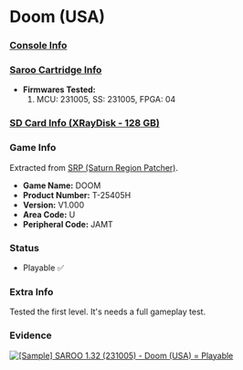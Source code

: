 # Doom (USA)

### [Console Info](../../../../../Info/Consoles/VA13/README.md)

### [Saroo Cartridge Info](../../../../../Info/Cartridges/RetroGameParadiseStore/1.32F/README.md)

- <b>Firmwares Tested:</b>
  1. MCU: 231005, SS: 231005, FPGA: 04

### [SD Card Info (XRayDisk - 128 GB)](../../../../../Info/SdCards/XRayDisk/128GB/fat32/README.md)

### Game Info

Extracted from [SRP (Saturn Region Patcher)](https://segaxtreme.net/resources/saturn-region-patcher.81/download).

- <b>Game Name:</b> DOOM
- <b>Product Number:</b> T-25405H
- <b>Version:</b> V1.000
- <b>Area Code:</b> U
- <b>Peripheral Code:</b> JAMT

### Status

- Playable :white_check_mark:

### Extra Info

Tested the first level. It's needs a full gameplay test.

### Evidence

[![[Sample] SAROO 1.32 (231005) - Doom (USA) = Playable](https://img.youtube.com/vi/ell_ywa93Ik/0.jpg)](https://www.youtube.com/watch?v=ell_ywa93Ik)
